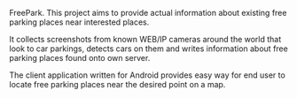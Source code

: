FreePark.
This project aims to provide actual information about existing free parking places near interested places.

It collects screenshots from known WEB/IP cameras around the world that look to car parkings, detects cars on them
and writes information about free parking places found onto own server.

The client application written for Android provides easy way for end user to locate free parking places near the desired point on a map.

